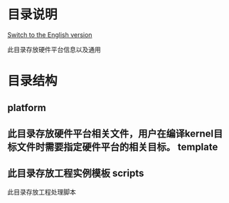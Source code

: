 # 目录说明

[Switch to the English version](./README.md)

此目录存放硬件平台信息以及通用

# 目录结构
 platform
--------------------------------------------------------
此目录存放硬件平台相关文件，用户在编译kernel目标文件时需要指定硬件平台的相关目标。
 template
--------------------------------------------------------
此目录存放工程实例模板
 scripts
---------------------------------------------------------
此目录存放工程处理脚本
​	